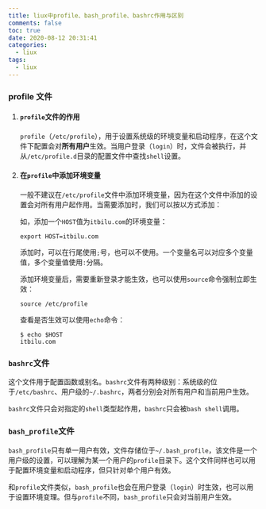 ```yaml
---
title: liux中profile、bash_profile、bashrc作用与区别
comments: false
toc: true
date: 2020-08-12 20:31:41
categories:
  - liux
tags:
  - liux
---
```


###  profile 文件

1. #### `profile`文件的作用

   `profile`（`/etc/profile`），用于设置系统级的环境变量和启动程序，在这个文件下配置会对**所有用户**生效。当用户登录（`login`）时，文件会被执行，并从`/etc/profile.d`目录的配置文件中查找`shell`设置。

2. #### 在`profile`中添加环境变量

   一般不建议在`/etc/profile`文件中添加环境变量，因为在这个文件中添加的设置会对所有用户起作用。当需要添加时，我们可以按以方式添加：

   如，添加一个`HOST`值为`itbilu.com`的环境变量：

   ```
   export HOST=itbilu.com
   ```

   添加时，可以在行尾使用`;`号，也可以不使用。一个变量名可以对应多个变量值，多个变量值使用`:`分隔。

   添加环境变量后，需要重新登录才能生效，也可以使用`source`命令强制立即生效：

   ```
   source /etc/profile
   ```

   查看是否生效可以使用`echo`命令：

   ```
   $ echo $HOST
   itbilu.com
   ```



### `bashrc`文件

这个文件用于配置函数或别名。`bashrc`文件有两种级别：系统级的位于`/etc/bashrc`、用户级的`~/.bashrc`，两者分别会对所有用户和当前用户生效。

`bashrc`文件只会对指定的`shell`类型起作用，`bashrc`只会被`bash shell`调用。

### `bash_profile`文件

`bash_profile`只有单一用户有效，文件存储位于`~/.bash_profile`，该文件是一个用户级的设置，可以理解为某一个用户的`profile`目录下。这个文件同样也可以用于配置环境变量和启动程序，但只针对单个用户有效。

和`profile`文件类似，`bash_profile`也会在用户登录（`login`）时生效，也可以用于设置环境变理。但与`profile`不同，`bash_profile`只会对当前用户生效。


